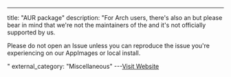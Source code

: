 ---
title: "AUR package"
description: "For Arch users, there's also an  but please bear in mind that we're not the maintainers of the  and it's not officially supported by us.

Please do not open an Issue unless you can reproduce the issue you're experiencing on our AppImages or local install.

"
external_category: "Miscellaneous"
---[Visit Website](https://aur.archlinux.org/packages/pince-git/)

